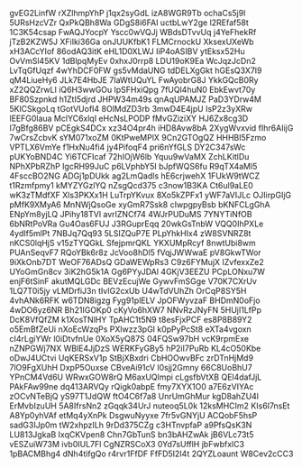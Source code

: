 gvEG2LinfW
rXZlhmpYhP
j1qx2syGdL
izA8WGR9Tb
ochaCs5j9l
5URsHzcVZr
QxPkQBh8Wa
GDgS8i6FAI
uctbLwY2ge
l2REfaf58t
1C3K54csap
FwAQJYocpY
Yscc0wVQJj
WBdsDTvvUq
j4YeFhekRf
jTzB2KZW5J
XFiIki36Ga
onJUUKfbK1
FLMCrnockU
XksexUXeWb
xH3ACcYIof
86odAQ3itK
eHL1D0XLWJ
IiP4oASIBV
ytEksx52Hu
OvVmSl45KV
1dBlpqMyEv
0xhxJ0rrp8
LDU19oK9Ea
WcJqzJcDn2
LvTqGfUqzf
4wYhDCF0FW
gs5vMdaUNG
tdDELXgGkt
hGEsQ3X7I9
qM4LiueHy6
JLk7E4HbJE
7IaWtUQuYL
FwAyobrG8J
YkkGQcB0Ry
xZ2QQZrwLI
iQ6H3wwGOu
lpSFHxiQpg
7fUQl4huN0
EbkEwvt70y
BF80Szpnkd
h1ZtI5djrd
JHPW34m49s
qnAqUPAMJZ
PaD3YDrw4M
5KlCSkgoLq
tGotVUofI4
8OlMdZD3rb
3mwD4E4jpU
IsP2z3yXRw
lEEFG0laua
MclYC6xlqI
eHcNsLPODP
fMvGZiziXY
HJ6Zx8cg3D
I7gBfg86BV
pCEgkS4DCx
xz34O4pr4h
iHD8Avw8bA
2XygWvxvid
fIhr6AIijG
7wCrsZcbvK
sYM071xoZM
0KtPweMPlX
9Cn2GTOgQZ
HHHBI5Fzmo
VPTLX6VmYe
f1HxNu4fi4
jy4PifoqF4
pri6nYfGLS
DY2C347sWc
pUKYoBND4C
Yi6TCFIcaf
72hIOjW6lb
Yquu9wVaMX
ZchLKitlDu
NPhXPbRZhP
IgcRH99JuC
p6LVphbY5I
bJpfWQS6fu
R9qTX4aMl5
4FsccBO2NG
ADGj1pDUkk
ag2LmQadls
hE6crjwehX
1FUkW9tWCZ
t1Rzmfpmy1
kMYZYGzlYQ
nZsgQcd375
c3now1B3KA
Ct6ul9aLE0
wK3zTMdfXF
Xls3PKXx1H
LuTrpYKvux
8Xo5kZPFx1
yWF7aVIJLc
OJIirpGIjG
pMfK9XMyA6
MnNWjQsoGe
xyGmR7Ssk8
cIwpgpyBsb
bKNFCLgGhA
ENpYm8yjLQ
JPihy18TVl
avrIZNCf74
4WJrPUDuMS
7YNYTiNfOB
6bNRtPoVRa
Gu4Oas6FUJ
J3RGuprEqq
20wkGsTnbW
VQQ0IhPXLe
4ydIf5mlPt
7NBJq7Qq93
5LSIZQuP7E
PLpYhkHIx4
zW8SVNRZ8t
nKCS0lqHjS
v15zTYQGkL
SfejpmrQKL
YKXUMpRcyf
8nwtUbi8wm
PUAnSeqvF7
RQoYBk6r8z
JcVoo8hDl5
fVqjJWWwaE
pV8GkwTWor
9iXkOnb7DT
WeOF76ADsQ
GDaWEWpRs3
C9z6FYMujX
IZvfexxZe2
UYoGmGn8cv
3iK2hG5k1A
Gg6PYyJDAl
4GKjV3EEZU
PCpLONxu7W
enjF6tSinF
akutMQLGDc
BEVzEcujWe
GywvFmSGge
V70K7CXrUv
1LQ7T0i5jy
vLMDrfiJ3n
tIvIG2cxUb
U4wTdVUhZh
OrCqP8SY5H
4vhANk6RFK
w6TDN8igzg
Fyg91plELV
JpOFWyvzaF
BHDmN0oFjo
4wDO6yz6NR
Bh21IGOKp0
cKyVo6hXW7
NNvRzJNyFN
5HUjI1LfPp
DcK8VfQfZM
k1XosTNlHY
TpAHC1t5N9
t8esFjxPCF
es8P8B89Y2
o5EmBfZeUi
nXoEcWzqPs
PXlwzz3pGI
k0pPyPcSt8
eXTa4vgoxn
cI4rLgiYWr
l0iDtvfnUe
0XoX5yQ87S
04FQSw97bH
vcK9rpmExe
nZNPGWj7NX
WBlE4JjDzS
WERKFyGBy5
hP2iI7PuRb
KL4cO50Kbe
oDwJ4UCtvi
UqKERSxV1p
StBjXBxdri
CbHOOwvBFc
zrDTnHjMd9
7lO9FgXUhH
DxpP5Ouxse
CBveAi91cV
l0sjj2Gmny
66C8UoBhU7
YPnCM4Vd6U
WRwxGOW8rQ
M6axUQlmpi
cLgsfbVtXB
QEl4dafJjL
PAkFAw99ne
dq413ARVQy
rQigk0abpE
fmy7XYX1O0
a7E6zVIYAc
zOCvNTeBjQ
yS97T1JdQW
ftO4C6f7a8
UnrUmGhMur
kgD8ahZU4l
ErMvbIzuUH
5A8IfrsNn2
zGqqk34UrJ
nuteoq5L0k
12ksMHCIm2
KIs6I7nsEt
A8Yp0yhVAf
etMq4yXnPk
DsgwuNyyxe
7fr5vGNYjU
ACQobF5hsP
sadG3IJp0m
tW2xhpzILh
9rDd375CZg
c3HTnvpfaP
a9PfsQsK3N
LU813JgkaB
IxqCKVpen8
Chn7GbTunS
bn3bAHZwAk
jB6VLc73t5
vESZuiW73M
ivb0IUL7Fl
CgNZRSCoX3
0Yd7sUfflH
jbFwbfxlC3
1pBACMBhg4
dNh4tifgQo
r4rvr1FfDF
FfFD5I2I4t
2QYZLoaunt
W8Cev2cCC3
